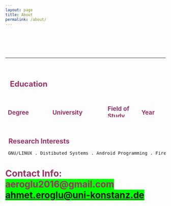 ```yaml
---
layout: page
title: About
permalink: /about/
---
```

<table style="height: 187px;" width="674">
<tbody>
<th> <h2>&nbsp; &nbsp;<span style="color: #993366;">Education</span></h2></th>
<tr>
<td>
<h3><span style="color: #993366;"><span style="color: #993366;">Degree</span></span></h3>
</td>
<td>
<h3><span style="color: #993366;">University</span></h3>
</td>
<td>
<h3><span style="color: #993366;">Field of Study</span></h3>
</td>
<td>
<h3><span style="color: #993366;">Year</span></h3>
</td>
</tr>
<tr>
<td>Bachelors</td>
<td>Istanbul University(TURKEY)</td>
<td>Computer Engineering</td>
<td>2012/2016</td>
<br>
</tr>
<br>
<tr>
<br>
<td>Bachelors Exchange</td>
<td>Halmstad University(Sweden)</td>
<td>Computer and Electronical Engineering</td>
<td>
<p>2014/2015</p>
</td>
</tr>
<tr>
<br>
<td>Master of Science</td>
<td>Konstanz University(Germany)</td>
<td>Computer and Information Science</td>
<td>2016/cont.</td>
</tr>
</tbody>
</table>
<p>&nbsp;</p>
<h2><span style="color: #993366;">&nbsp; Research Interests</span></h2>
<pre > GNU/LINUX . Distibuted Systems . Android Programming . Firebase . Javascript</pre>
<h1><span style="color: #993366;">Contact Info:<br /><span style="background-color: #00ff00;">aeroglu2016@gmail.com<a href="mailto:ahmet.eroglu@uni-konstanz.de"><br />ahmet.eroglu@uni-konstanz.de</a></span><br /></span></h1>
